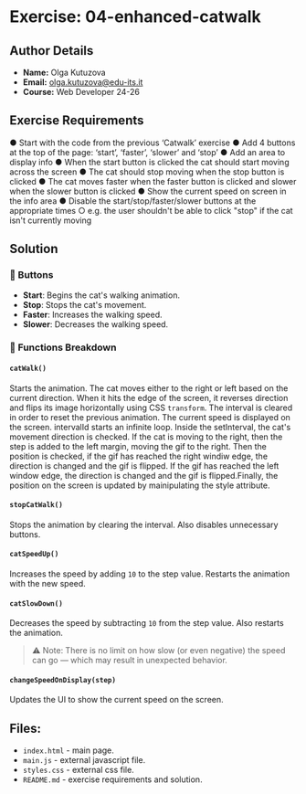 # Exercise: 04-enhanced-catwalk

## Author Details
- **Name:** Olga Kutuzova  
- **Email:** olga.kutuzova@edu-its.it  
- **Course:** Web Developer 24-26


## Exercise Requirements
● Start with the code from the previous ‘Catwalk’ exercise
● Add 4 buttons at the top of the page: ‘start’, ‘faster’, ‘slower’ and ‘stop’
● Add an area to display info
● When the start button is clicked the cat should start moving across the 
screen
● The cat should stop moving when the stop button is clicked
● The cat moves faster when the faster button is clicked and slower when the 
slower button is clicked
● Show the current speed on screen in the info area
● Disable the start/stop/faster/slower buttons at the appropriate times
○ e.g. the user shouldn't be able to click "stop" if the cat isn't currently moving 


## Solution
### 🔘 Buttons
- **Start**: Begins the cat's walking animation.
- **Stop**: Stops the cat's movement.
- **Faster**: Increases the walking speed.
- **Slower**: Decreases the walking speed.

### 🔘 Functions Breakdown
#### `catWalk()`
Starts the animation. The cat moves either to the right or left based on the current direction. When it hits the edge of the screen, it reverses direction and flips its image horizontally using CSS `transform`.
The interval is cleared in order to reset the previous animation. The current speed is displayed on the screen. intervalId starts an infinite loop. Inside the setInterval, the cat's movement direction is checked. If the cat is moving to the right, then the step is added to the left margin, moving the gif to the right. Then the position is checked, if the gif has reached the right windiw edge, the direction is changed and the gif is flipped. If the gif has reached the left window edge, the direction is changed and the gif is flipped.Finally, the position on the screen is updated by mainipulating the style attribute. 

#### `stopCatWalk()`
Stops the animation by clearing the interval. Also disables unnecessary buttons.

#### `catSpeedUp()`
Increases the speed by adding `10` to the step value. Restarts the animation with the new speed.

#### `catSlowDown()`
Decreases the speed by subtracting `10` from the step value. Also restarts the animation.

> ⚠️ Note: There is no limit on how slow (or even negative) the speed can go — which may result in unexpected behavior.

#### `changeSpeedOnDisplay(step)`
Updates the UI to show the current speed on the screen.

 


## Files:
- `index.html` - main page.
- `main.js` - external javascript file.
- `styles.css` - external css file.
- `README.md` - exercise requirements and solution. 
